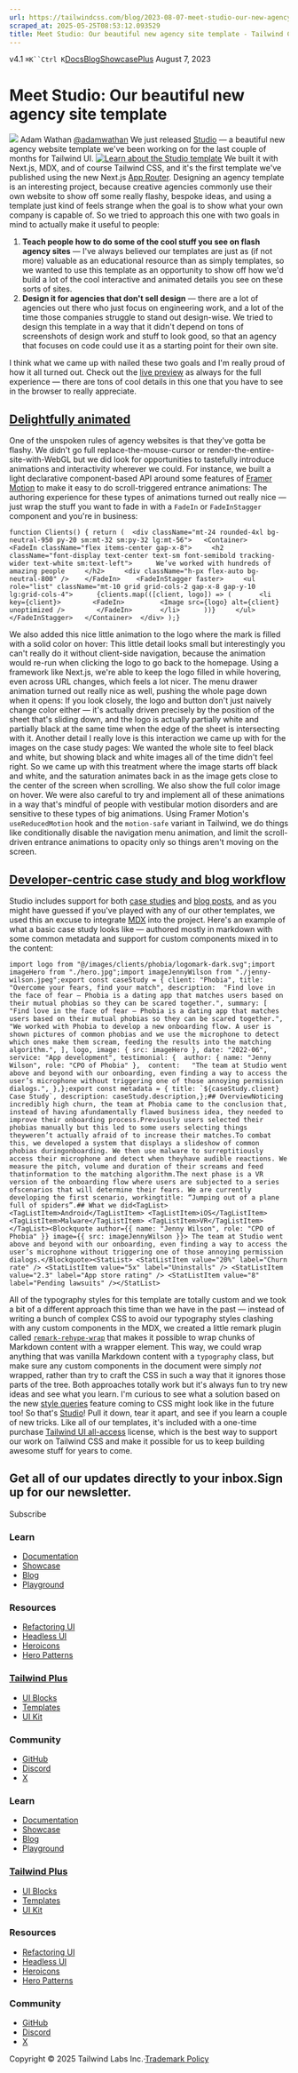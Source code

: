 ```yaml
---
url: https://tailwindcss.com/blog/2023-08-07-meet-studio-our-new-agency-template
scraped_at: 2025-05-25T08:53:12.093529
title: Meet Studio: Our beautiful new agency site template - Tailwind CSS
---
```


[](https://tailwindcss.com/)v4.1
`⌘K``Ctrl K`[Docs](https://tailwindcss.com/docs)[Blog](https://tailwindcss.com/blog)[Showcase](https://tailwindcss.com/showcase)[Plus](https://tailwindcss.com/plus?ref=top)[](https://github.com/tailwindlabs/tailwindcss)
August 7, 2023
# Meet Studio: Our beautiful new agency site template
![](https://tailwindcss.com/_next/image?url=%2F_next%2Fstatic%2Fmedia%2Fadamwathan.f69b0b90.jpg&w=96&q=75)
Adam Wathan
[@adamwathan](https://twitter.com/adamwathan)
We just released [Studio](https://tailwindui.com/templates/studio) — a beautiful new agency website template we've been working on for the last couple of months for Tailwind UI.
[![Learn about the Studio template](https://tailwindcss.com/_next/image?url=%2F_next%2Fstatic%2Fmedia%2Ftemplate.37676ea1.png&w=3840&q=75)](https://tailwindui.com/templates/studio)
We built it with Next.js, MDX, and of course Tailwind CSS, and it's the first template we've published using the new Next.js [App Router](https://nextjs.org/docs/app).
Designing an agency template is an interesting project, because creative agencies commonly use their own website to show off some really flashy, bespoke ideas, and using a template just kind of feels strange when the goal is to show what your own company is capable of.
So we tried to approach this one with two goals in mind to actually make it useful to people:
  1. **Teach people how to do some of the cool stuff you see on flash agency sites** — I've always believed our templates are just as (if not more) valuable as an educational resource than as simply templates, so we wanted to use this template as an opportunity to show off how we'd build a lot of the cool interactive and animated details you see on these sorts of sites.
  2. **Design it for agencies that don't sell design** — there are a lot of agencies out there who just focus on engineering work, and a lot of the time those companies struggle to stand out design-wise. We tried to design this template in a way that it didn't depend on tons of screenshots of design work and stuff to look good, so that an agency that focuses on code could use it as a starting point for their own site.


I think what we came up with nailed these two goals and I'm really proud of how it all turned out.
Check out the [live preview](https://studio.tailwindui.com/) as always for the full experience — there are tons of cool details in this one that you have to see in the browser to really appreciate.
## [Delightfully animated](https://tailwindcss.com/blog/2023-08-07-meet-studio-our-new-agency-template#delightfully-animated)
One of the unspoken rules of agency websites is that they've gotta be flashy. We didn't go full replace-the-mouse-cursor or render-the-entire-site-with-WebGL but we did look for opportunities to tastefully introduce animations and interactivity wherever we could.
For instance, we built a light declarative component-based API around some features of [Framer Motion](https://www.framer.com/motion/) to make it easy to do scroll-triggered entrance animations:
The authoring experience for these types of animations turned out really nice — just wrap the stuff you want to fade in with a `FadeIn` or `FadeInStagger` component and you're in business:
```
function Clients() { return (  <div className="mt-24 rounded-4xl bg-neutral-950 py-20 sm:mt-32 sm:py-32 lg:mt-56">   <Container>    <FadeIn className="flex items-center gap-x-8">     <h2 className="font-display text-center text-sm font-semibold tracking-wider text-white sm:text-left">      We’ve worked with hundreds of amazing people     </h2>     <div className="h-px flex-auto bg-neutral-800" />    </FadeIn>    <FadeInStagger faster>     <ul role="list" className="mt-10 grid grid-cols-2 gap-x-8 gap-y-10 lg:grid-cols-4">      {clients.map(([client, logo]) => (       <li key={client}>        <FadeIn>         <Image src={logo} alt={client} unoptimized />        </FadeIn>       </li>      ))}     </ul>    </FadeInStagger>   </Container>  </div> );}
```

We also added this nice little animation to the logo where the mark is filled with a solid color on hover:
This little detail looks small but interestingly you can't really do it without client-side navigation, because the animation would re-run when clicking the logo to go back to the homepage. Using a framework like Next.js, we're able to keep the logo filled in while hovering, even across URL changes, which feels a lot nicer.
The menu drawer animation turned out really nice as well, pushing the whole page down when it opens:
If you look closely, the logo and button don't just naively change color either — it's actually driven precisely by the position of the sheet that's sliding down, and the logo is actually partially white and partially black at the same time when the edge of the sheet is intersecting with it.
Another detail I really love is this interaction we came up with for the images on the case study pages:
We wanted the whole site to feel black and white, but showing black and white images all of the time didn't feel right. So we came up with this treatment where the image starts off black and white, and the saturation animates back in as the image gets close to the center of the screen when scrolling. We also show the full color image on hover.
We were also careful to try and implement all of these animations in a way that's mindful of people with vestibular motion disorders and are sensitive to these types of big animations. Using Framer Motion's `useReducedMotion` hook and the `motion-safe` variant in Tailwind, we do things like conditionally disable the navigation menu animation, and limit the scroll-driven entrance animations to opacity only so things aren't moving on the screen.
## [Developer-centric case study and blog workflow](https://tailwindcss.com/blog/2023-08-07-meet-studio-our-new-agency-template#developer-centric-case-study-and-blog-workflow)
Studio includes support for both [case studies](https://studio.tailwindui.com/work/family-fund) and [blog posts](https://studio.tailwindui.com/blog/future-of-web-development), and as you might have guessed if you've played with any of our other templates, we used this an excuse to integrate [MDX](https://mdxjs.com/) into the project.
Here's an example of what a basic case study looks like — authored mostly in markdown with some common metadata and support for custom components mixed in to the content:
```
import logo from "@/images/clients/phobia/logomark-dark.svg";import imageHero from "./hero.jpg";import imageJennyWilson from "./jenny-wilson.jpeg";export const caseStudy = { client: "Phobia", title: "Overcome your fears, find your match", description:  "Find love in the face of fear — Phobia is a dating app that matches users based on their mutual phobias so they can be scared together.", summary: [  "Find love in the face of fear — Phobia is a dating app that matches users based on their mutual phobias so they can be scared together.",  "We worked with Phobia to develop a new onboarding flow. A user is shown pictures of common phobias and we use the microphone to detect which ones make them scream, feeding the results into the matching algorithm.", ], logo, image: { src: imageHero }, date: "2022-06", service: "App development", testimonial: {  author: { name: "Jenny Wilson", role: "CPO of Phobia" },  content:   "The team at Studio went above and beyond with our onboarding, even finding a way to access the user’s microphone without triggering one of those annoying permission dialogs.", },};export const metadata = { title: `${caseStudy.client} Case Study`, description: caseStudy.description,};## OverviewNoticing incredibly high churn, the team at Phobia came to the conclusion that, instead of having afundamentally flawed business idea, they needed to improve their onboarding process.Previously users selected their phobias manually but this led to some users selecting things theyweren’t actually afraid of to increase their matches.To combat this, we developed a system that displays a slideshow of common phobias duringonboarding. We then use malware to surreptitiously access their microphone and detect when theyhave audible reactions. We measure the pitch, volume and duration of their screams and feed thatinformation to the matching algorithm.The next phase is a VR version of the onboarding flow where users are subjected to a series ofscenarios that will determine their fears. We are currently developing the first scenario, workingtitle: “Jumping out of a plane full of spiders”.## What we did<TagList> <TagListItem>Android</TagListItem> <TagListItem>iOS</TagListItem> <TagListItem>Malware</TagListItem> <TagListItem>VR</TagListItem></TagList><Blockquote author={{ name: "Jenny Wilson", role: "CPO of Phobia" }} image={{ src: imageJennyWilson }}> The team at Studio went above and beyond with our onboarding, even finding a way to access the user’s microphone without triggering one of those annoying permission dialogs.</Blockquote><StatList> <StatListItem value="20%" label="Churn rate" /> <StatListItem value="5x" label="Uninstalls" /> <StatListItem value="2.3" label="App store rating" /> <StatListItem value="8" label="Pending lawsuits" /></StatList>
```

All of the typography styles for this template are totally custom and we took a bit of a different approach this time than we have in the past — instead of writing a bunch of complex CSS to avoid our typography styles clashing with any custom components in the MDX, we created a little remark plugin called [`remark-rehype-wrap`](https://github.com/bradlc/remark-rehype-wrap) that makes it possible to wrap chunks of Markdown content with a wrapper element.
This way, we could wrap anything that was vanilla Markdown content with a `typography` class, but make sure any custom components in the document were simply _not_ wrapped, rather than try to craft the CSS in such a way that it ignores those parts of the tree.
Both approaches totally work but it's always fun to try new ideas and see what you learn. I'm curious to see what a solution based on the new [style queries](https://ishadeed.com/article/css-container-style-queries/) feature coming to CSS might look like in the future too!
So that's [Studio](https://tailwindui.com/templates/studio)! Pull it down, tear it apart, and see if you learn a couple of new tricks.
Like all of our templates, it's included with a one-time purchase [Tailwind UI all-access](https://tailwindui.com/all-access) license, which is the best way to support our work on Tailwind CSS and make it possible for us to keep building awesome stuff for years to come.
## Get all of our updates directly to your inbox.Sign up for our newsletter.
Subscribe
### Learn
  * [Documentation](https://tailwindcss.com/docs)
  * [Showcase](https://tailwindcss.com/showcase)
  * [Blog](https://tailwindcss.com/blog)
  * [Playground](https://play.tailwindcss.com/)


### Resources
  * [Refactoring UI](https://www.refactoringui.com)
  * [Headless UI](https://headlessui.com)
  * [Heroicons](https://heroicons.com)
  * [Hero Patterns](https://heropatterns.com)


### [Tailwind Plus](https://tailwindcss.com/plus?ref=footer)
  * [UI Blocks](https://tailwindcss.com/plus/ui-blocks?ref=footer)
  * [Templates](https://tailwindcss.com/plus/templates?ref=footer)
  * [UI Kit](https://tailwindcss.com/plus/ui-kit?ref=footer)


### Community
  * [GitHub](https://github.com/tailwindlabs/tailwindcss)
  * [Discord](https://tailwindcss.com/discord)
  * [X](https://x.com/tailwindcss)


### Learn
  * [Documentation](https://tailwindcss.com/docs)
  * [Showcase](https://tailwindcss.com/showcase)
  * [Blog](https://tailwindcss.com/blog)
  * [Playground](https://play.tailwindcss.com/)


### [Tailwind Plus](https://tailwindcss.com/plus?ref=footer)
  * [UI Blocks](https://tailwindcss.com/plus/ui-blocks?ref=footer)
  * [Templates](https://tailwindcss.com/plus/templates?ref=footer)
  * [UI Kit](https://tailwindcss.com/plus/ui-kit?ref=footer)


### Resources
  * [Refactoring UI](https://www.refactoringui.com)
  * [Headless UI](https://headlessui.com)
  * [Heroicons](https://heroicons.com)
  * [Hero Patterns](https://heropatterns.com)


### Community
  * [GitHub](https://github.com/tailwindlabs/tailwindcss)
  * [Discord](https://tailwindcss.com/discord)
  * [X](https://x.com/tailwindcss)


Copyright © 2025 Tailwind Labs Inc.·[Trademark Policy](https://tailwindcss.com/brand)

